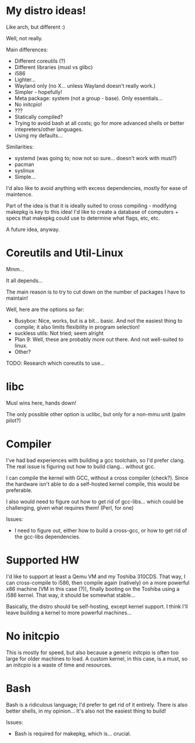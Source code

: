# My distro ideas! #

Like arch, but different :)

Well, not really.

Main differences:

- Different coreutils (?)
- Different libraries (musl vs glibc)
- i586
- Lighter...
- Wayland only (no X... unless Wayland doesn't really work.)
- Simpler - hopefully!
- Meta package: system (not a group - base). Only essentials...
- No initcpio!
- ???
- Statically compiled?
- Trying to avoid bash at all costs; go for more advanced shells or better
  intepreters/other languages.
- Using my defaults...

Similarities:

- systemd (was going to; now not so sure... doesn't work with musl?)
- pacman
- syslinux
- Simple...


I'd also like to avoid anything with excess dependencies, mostly for ease of
maintence.

Part of the idea is that it is ideally suited to cross compiling - modifying
makepkg is key to this idea! I'd like to create a database of computers +
specs that makepkg could use to determine what flags, etc, etc.

A future idea, anyway.


# Coreutils and Util-Linux #

Mmm...

It all depends...

The main reason is to try to cut down on the number of packages I have to
maintain!

Well, here are the options so far:

- Busybox: Nice, works, but is a bit... basic. And not the easiest thing to
  compile; it also limits flexibility in program selection!
- suckless utils: Not tried; seem alright
- Plan 9: Well, these are probably more out there. And not well-suited to
  linux.
- Other?

TODO: Research which coreutils to use...


# libc #

Musl wins here, hands down!

The only possible other option is uclibc, but only for a non-mmu unit (palm
pilot?)


# Compiler #

I've had bad experiences with building a gcc toolchain, so I'd prefer clang.
The real issue is figuring out how to build clang... without gcc.

I can compile the kernel with GCC, without a cross compiler (check?).
Since the hardware isn't able to do a self-hosted kernel compile, this would be
preferable.

I also would need to figure out how to get rid of gcc-libs... which could be
challenging, given what requires them! (Perl, for one)

Issues:

- I need to figure out, either how to build a cross-gcc, or how to get rid of
  the gcc-libs dependencies.


# Supported HW #

I'd like to support at least a Qemu VM and my Toshiba 310CDS.
That way, I can cross-compile to i586, then compile again (natively) on a more
powerful x86 machine (VM in this case (?)), finally booting on the Toshiba
using a i586 kernel. That way, it should be somewhat stable...

Basically, the distro should be self-hosting, except kernel support.
I think I'll leave building a kernel to more powerful machines...


# No initcpio #

This is mostly for speed, but also because a generic initcpio is often too
large for older machines to load. A custom kernel, in this case, is a must, so
an initcpio is a waste of time and resources.


# Bash #

Bash is a ridiculous language; I'd prefer to get rid of it entirely. There is
also better shells, in my opinion...
It's also not the easiest thing to build!

Issues:

- Bash is required for makepkg, which is... crucial.

